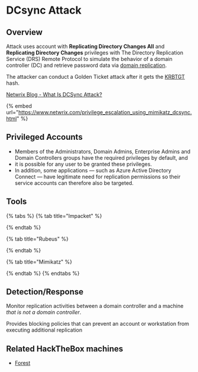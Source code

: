 # DCsync Attack

## Overview

Attack uses account with **Replicating Directory Changes All** and **Replicating Directory Changes** privileges with The Directory Replication Service (DRS) Remote Protocol to simulate the behavior of a domain controller (DC) and retrieve password data via [domain replication](../../ad/adds/#replication).

The attacker can conduct a Golden Ticket attack after it gets the [KRBTGT](../../ad/kdc.md#account-krbtgt) hash.

[Netwrix Blog - What Is DCSync Attack?](https://blog.netwrix.com/2021/11/30/what-is-dcsync-an-introduction/)

{% embed url="https://www.netwrix.com/privilege_escalation_using_mimikatz_dcsync.html" %}

## Privileged Accounts

* Members of the Administrators, Domain Admins, Enterprise Admins and Domain Controllers groups have the required privileges by default, and
* it is possible for any user to be granted these privileges.
* In addition, some applications — such as Azure Active Directory Connect — have legitimate need for replication permissions so their service accounts can therefore also be targeted.

## Tools

{% tabs %}
{% tab title="Impacket" %}

{% endtab %}

{% tab title="Rubeus" %}

{% endtab %}

{% tab title="Mimikatz" %}

{% endtab %}
{% endtabs %}

## Detection/Response

Monitor replication activities between a domain controller and a machine _that is not a domain controller_.

Provides blocking policies that can prevent an account or workstation from executing additional replication

## Related HackTheBox machines

* [Forest](../../../hackthebox/windows/forest.md)
